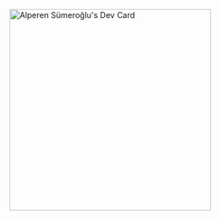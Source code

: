 <a href="https://app.daily.dev/alperensumeroglu"><img src="https://api.daily.dev/devcards/v2/AdGr8J8AzXW7kvWDM87LO.png?type=default&r=gur" width="356" alt="Alperen Sümeroğlu's Dev Card"/></a>
